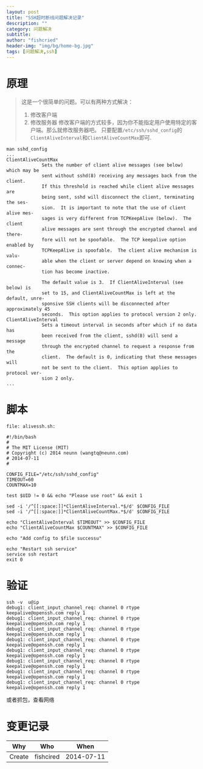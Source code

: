 ```yaml
---
layout: post
title: "SSH超时断线问题解决记录"
description: ""
category: 问题解决
subtitle:
author: "fishcried"
header-img: "img/bg/home-bg.jpg"
tags: [问题解决,ssh]
---
```


# 原理
> 这是一个很简单的问题。可以有两种方式解决：
> 1. 修改客户端
> 2. 修改服务器
> 修改客户端的方式较多，因为你不能指定用户使用特定的客户端。那么就修改服务器吧。
> 只要配置`/etc/ssh/sshd_config`的`ClientAliveInterval`和`ClientAliveCountMax`即可.

```
man sshd_config
...
ClientAliveCountMax
             Sets the number of client alive messages (see below) which may be
             sent without sshd(8) receiving any messages back from the client.
             If this threshold is reached while client alive messages are
             being sent, sshd will disconnect the client, terminating the ses‐
             sion.  It is important to note that the use of client alive mes‐
             sages is very different from TCPKeepAlive (below).  The client
             alive messages are sent through the encrypted channel and there‐
             fore will not be spoofable.  The TCP keepalive option enabled by
             TCPKeepAlive is spoofable.  The client alive mechanism is valu‐
             able when the client or server depend on knowing when a connec‐
             tion has become inactive.

             The default value is 3.  If ClientAliveInterval (see below) is
             set to 15, and ClientAliveCountMax is left at the default, unre‐
             sponsive SSH clients will be disconnected after approximately 45
             seconds.  This option applies to protocol version 2 only.
ClientAliveInterval
             Sets a timeout interval in seconds after which if no data has
             been received from the client, sshd(8) will send a message
             through the encrypted channel to request a response from the
             client.  The default is 0, indicating that these messages will
             not be sent to the client.  This option applies to protocol ver‐
             sion 2 only.
...
```

# 脚本

`file: alivessh.sh:`
	
	#!/bin/bash
	#
	# The MIT License (MIT)
	# Copyright (c) 2014 neunn (wangtq@neunn.com)
	# 2014-07-11 
	#
	
	CONFIG_FILE="/etc/ssh/sshd_config"
	TIMEOUT=60
	COUNTMAX=10
	
	test $UID != 0 && echo "Please use root" && exit 1
	
	sed -i '/^[[:space:]]*ClientAliveInterval.*$/d' $CONFIG_FILE
	sed -i '/^[[:space:]]*ClientAliveCountMax.*$/d' $CONFIG_FILE
	
	echo "ClientAliveInterval $TIMEOUT" >> $CONFIG_FILE
	echo "ClientAliveCountMax $COUNTMAX" >> $CONFIG_FILE
	
	echo "Add config to $file successu"
	
	echo "Restart ssh service"
	service ssh restart
	exit 0

# 验证
```
ssh -v  u@ip
debug1: client_input_channel_req: channel 0 rtype keepalive@openssh.com reply 1
debug1: client_input_channel_req: channel 0 rtype keepalive@openssh.com reply 1
debug1: client_input_channel_req: channel 0 rtype keepalive@openssh.com reply 1
debug1: client_input_channel_req: channel 0 rtype keepalive@openssh.com reply 1
debug1: client_input_channel_req: channel 0 rtype keepalive@openssh.com reply 1
debug1: client_input_channel_req: channel 0 rtype keepalive@openssh.com reply 1
debug1: client_input_channel_req: channel 0 rtype keepalive@openssh.com reply 1
debug1: client_input_channel_req: channel 0 rtype keepalive@openssh.com reply 1
```
或者抓包，查看网络

# 变更记录

|Why | Who | When |
|----|-----|------|
|Create|fishcired|2014-07-11 |

